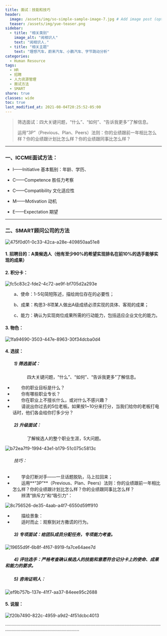 ```yaml
---
title: 面试：技能和技巧
header:
  image: /assets/img/so-simple-sample-image-7.jpg # Add image post (optional)
  teaser: /assets/img/yue-teaser.png
sidebar:
  - title: "相关类别"
    image_alt: "阅相识人"
    text: "阅相识人."
  - title: "相关主题"
    text: "理想汽车，蔚来汽车、小鹏汽车、字节跳动分析"
categories:
  - Human Resource
tags: 
  - HR
  - 招聘
  - 人力资源管理
  - 面试方法
  - SMART
share: true
classes: wide
toc: true
last_modified_at: 2021-08-04T20:25:52-05:00
---
```


>筛选面试：四大关键问题，“什么”、“如何”、“告诉我更多”了解信息。
>
>运用“3P”（Previous、Plan、Peers）法则：你的业绩跟前一年相比怎么样？你的业绩跟计划比怎么样？你的业绩跟同事比怎么样？

---



### 一、ICCME面试方法：

* I——Initiative 基本甄别：年龄、学历、

* C——Competence  胜任力考察

* C——Compatibility 文化适应性

* M——Motivation 动机

* E——Expectation 期望

---

### 二、SMART顾问公司的方法

![475f0d01-0c33-42ca-a28e-409850aa51e8](https://cdn.jsdelivr.net/gh/kewtgh/PicSunflowers@main/img/475f0d01-0c33-42ca-a28e-409850aa51e8.png)

#### 1. 招聘目的：A类候选人（他有至少90%的希望实现排名在前10%的选手能够实现的成果）

#### 2. 积分卡：

![fc5c83c2-fde2-4c72-ae9f-bf705d2a293e](https://cdn.jsdelivr.net/gh/kewtgh/PicSunflowers@main/img/fc5c83c2-fde2-4c72-ae9f-bf705d2a293e.png)

&emsp;&emsp;a、使命：1-5句简短陈述，描绘岗位存在的必要性；

&emsp;&emsp;b、成果：构思3-8项某人做出A级成绩必须实现的具体、客观的成果；

&emsp;&emsp;c、能力：确认为实现岗位成果所需的行动能力，包括适应企业文化的能力。

#### 3. 物色：

![1fa94690-3503-447e-8963-30f34dcba0d4](https://cdn.jsdelivr.net/gh/kewtgh/PicSunflowers@main/img/1fa94690-3503-447e-8963-30f34dcba0d4.png)

#### 4. 选拔：

##### &emsp;&emsp;1) 筛选面试：

&emsp;&emsp;&emsp;&emsp;&emsp;四大关键问题，“什么”、“如何”、“告诉我更多”了解信息。

- &emsp;&emsp;你的职业目标是什么？
- &emsp;&emsp;你有哪些职业专长？
- &emsp;&emsp;你在职业上不擅长什么，或对什么不感兴趣？
- &emsp;&emsp;请说出你过去的5位老板。如果按1~10分来打分，当我们给你的老板打电话时，他们各会给你打多少分？

##### &emsp;&emsp;2) 升级面试：

&emsp;&emsp;&emsp;&emsp;&emsp;了解候选人的整个职业生涯，5大问题。

![b72ea7f9-1994-43e1-b179-51c075c5813c](https://cdn.jsdelivr.net/gh/kewtgh/PicSunflowers@main/img/b72ea7f9-1994-43e1-b179-51c075c5813c.png)

###### &emsp;&emsp;技巧：

- &emsp;&emsp;学会打断对手——一旦话题脱轨，马上拉回来；
- &emsp;&emsp;运用**“3P”**（Previous、Plan、Peers）法则：你的业绩跟前一年相比怎么样？你的业绩跟计划比怎么样？你的业绩跟同事比怎么样？
- &emsp;&emsp;辨清“排斥力”和“吸引力”：

![8c756526-de35-4aab-a4f7-6550d59ff910](https://cdn.jsdelivr.net/gh/kewtgh/PicSunflowers@main/img/8c756526-de35-4aab-a4f7-6550d59ff910.png)

- &emsp;&emsp;描绘景象：
- &emsp;&emsp;适时而止：观察到对方撒谎的行为。

##### &emsp;&emsp;3) 专项面试：给团队成员分配任务，专项能力考查。

![19655d9f-6b8f-4f67-8919-fa7ce64aee7d](https://cdn.jsdelivr.net/gh/kewtgh/PicSunflowers@main/img/19655d9f-6b8f-4f67-8919-fa7ce64aee7d.png)

##### &emsp;&emsp;4) 评估选手：严格考查确认候选人的技能和意愿符合记分卡上的使命、成果和能力的要求。

##### &emsp;&emsp;5) 咨询证明人：

![ef9b757b-137e-41f7-aa37-84eee95c2688](https://cdn.jsdelivr.net/gh/kewtgh/PicSunflowers@main/img/ef9b757b-137e-41f7-aa37-84eee95c2688.png)

#### 5. 说服：

![f20b7490-822c-4959-a9d2-4f51dcbc4013](https://cdn.jsdelivr.net/gh/kewtgh/PicSunflowers@main/img/f20b7490-822c-4959-a9d2-4f51dcbc4013.png)

·······················································································································································································
